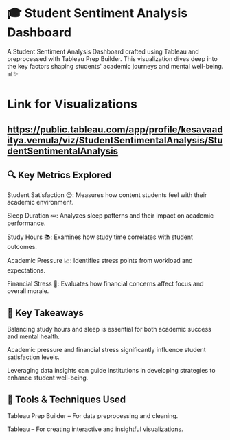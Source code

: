 # 🎓 Student Sentiment Analysis Dashboard

A Student Sentiment Analysis Dashboard crafted using Tableau and preprocessed with Tableau Prep Builder. This visualization dives deep into the key factors shaping students' academic journeys and mental well-being. 📊✨

# Link for Visualizations

## https://public.tableau.com/app/profile/kesavaaditya.vemula/viz/StudentSentimentalAnalysis/StudentSentimentalAnalysis

## 🔍 Key Metrics Explored

Student Satisfaction 😌:
Measures how content students feel with their academic environment.

Sleep Duration 💤:
Analyzes sleep patterns and their impact on academic performance.

Study Hours 📚:
Examines how study time correlates with student outcomes.

Academic Pressure 📈:
Identifies stress points from workload and expectations.

Financial Stress 💸:
Evaluates how financial concerns affect focus and overall morale.


## 🎯 Key Takeaways
Balancing study hours and sleep is essential for both academic success and mental health.

Academic pressure and financial stress significantly influence student satisfaction levels.

Leveraging data insights can guide institutions in developing strategies to enhance student well-being.

## 🔧 Tools & Techniques Used
Tableau Prep Builder – For data preprocessing and cleaning.

Tableau – For creating interactive and insightful visualizations.
